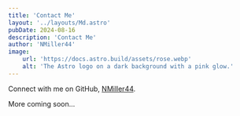 ```yaml
---
title: 'Contact Me'
layout: '../layouts/Md.astro'
pubDate: 2024-08-16
description: 'Contact Me'
author: 'NMiller44'
image:
    url: 'https://docs.astro.build/assets/rose.webp'
    alt: 'The Astro logo on a dark background with a pink glow.'
---
```

Connect with me on GitHub, [NMiller44](https://github.com/nmiller44).

More coming soon...